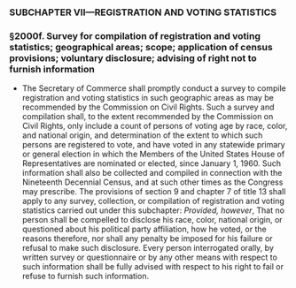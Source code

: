 ### SUBCHAPTER VII—REGISTRATION AND VOTING STATISTICS

### §2000f. Survey for compilation of registration and voting statistics; geographical areas; scope; application of census provisions; voluntary disclosure; advising of right not to furnish information
* The Secretary of Commerce shall promptly conduct a survey to compile registration and voting statistics in such geographic areas as may be recommended by the Commission on Civil Rights. Such a survey and compilation shall, to the extent recommended by the Commission on Civil Rights, only include a count of persons of voting age by race, color, and national origin, and determination of the extent to which such persons are registered to vote, and have voted in any statewide primary or general election in which the Members of the United States House of Representatives are nominated or elected, since January 1, 1960. Such information shall also be collected and compiled in connection with the Nineteenth Decennial Census, and at such other times as the Congress may prescribe. The provisions of section 9 and chapter 7 of title 13 shall apply to any survey, collection, or compilation of registration and voting statistics carried out under this subchapter: _Provided, however_, That no person shall be compelled to disclose his race, color, national origin, or questioned about his political party affiliation, how he voted, or the reasons therefore, nor shall any penalty be imposed for his failure or refusal to make such disclosure. Every person interrogated orally, by written survey or questionnaire or by any other means with respect to such information shall be fully advised with respect to his right to fail or refuse to furnish such information.